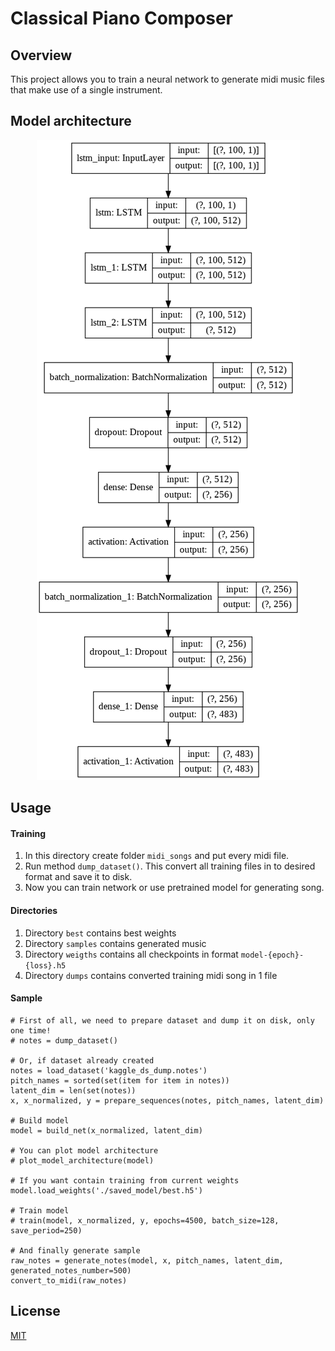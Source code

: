 # Classical Piano Composer

## Overview

This project allows you to train a neural network to generate midi music files that make use of a single instrument.

## Model architecture
<div style="text-align:center">
    <img src="./assets/model_architecture.png"  alt="Model architecture"/>
</div>

## Usage

#### Training

1. In this directory create folder `midi_songs` and put every midi file.
2. Run method `dump_dataset()`. This convert all training files in to desired format and save it to disk.
3. Now you can train network or use pretrained model for generating song.

#### Directories

1. Directory `best` contains best weights
2. Directory `samples` contains generated music
3. Directory `weigths` contains all checkpoints in format `model-{epoch}-{loss}.h5`
4. Directory `dumps` contains converted training midi song in 1 file

#### Sample

```python3
# First of all, we need to prepare dataset and dump it on disk, only one time!
# notes = dump_dataset()

# Or, if dataset already created
notes = load_dataset('kaggle_ds_dump.notes')
pitch_names = sorted(set(item for item in notes))
latent_dim = len(set(notes))
x, x_normalized, y = prepare_sequences(notes, pitch_names, latent_dim)

# Build model
model = build_net(x_normalized, latent_dim)

# You can plot model architecture
# plot_model_architecture(model)

# If you want contain training from current weights
model.load_weights('./saved_model/best.h5')

# Train model
# train(model, x_normalized, y, epochs=4500, batch_size=128, save_period=250)

# And finally generate sample
raw_notes = generate_notes(model, x, pitch_names, latent_dim, generated_notes_number=500)
convert_to_midi(raw_notes)
```

## License

[MIT](LICENSE)
